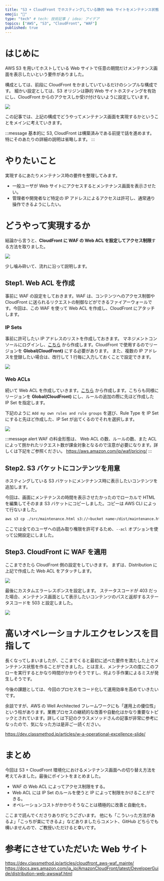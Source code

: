 ```yaml
---
title: "S3 + CloudFront でホスティングしている静的 Web サイトをメンテナンス状態にする"
emoji: "🙆"
type: "tech" # tech: 技術記事 / idea: アイデア
topics: ["AWS", "S3", "CloudFront", "WAF"]
published: true
---
```

# はじめに

AWS S3 を用いてホストしている Web サイトで任意の期間だけメンテナンス画面を表示したいという要件がありました。

構成としては、前段に CloudFront をかましていているだけのシンプルな構成です。
細かい設定としては、S3 オリジンは静的 Web サイトホスティングを有効にし、CloudFront からのアクセスしか受け付けないように設定しています。

![](https://storage.googleapis.com/zenn-user-upload/eyvj7rkv751qkrm3pf8ys4latmrw)

この記事では、上記の構成でどうやってメンテナンス画面を実現するかということをメインに考えていきます。

:::message
基本的に S3, CloudFront は構築済みである前提で話を進めます。
特にそのあたりの詳細の説明は省略します。
:::

# やりたいこと

実現するにあたりメンテナンス時の要件を整理してみます。

- 一般ユーザが Web サイトにアクセスするとメンテナンス画面を表示させたい。
- 管理者や開発者など特定の IP アドレスによるアクセスは許可し、通常通り操作できるようにしたい。

# どうやって実現するか

結論から言うと、**CloudFront に WAF の Web ACL を設定してアクセス制限**する方法を取りました。

![](https://storage.googleapis.com/zenn-user-upload/b1qghplo417ya2eaxg0gt74uvzpd)

少し噛み砕いて、流れに沿って説明します。

## Step1. Web ACL を作成

事前に WAF の設定をしておきます。WAF は、コンテンツへのアクセス制御や CloudFront に送られるリクエストの制御などができるファイアーウォールです。今回は、この WAF を使って Web ACL を作成し、CloudFront にアタッチします。

### IP Sets

事前に許可したい IP アドレスのリストを作成しておきます。
マネジメントコンソールにログインし、[こちら](https://console.aws.amazon.com/wafv2/homev2/ip-sets?region=global) から作成します。CloudFront で使用するのでリージョンを **Global(CloudFront)** にする必要があります。
また、複数の IP アドレスを登録したい場合は、改行して 1 行毎に入力しておくことで設定できます。

![](https://storage.googleapis.com/zenn-user-upload/f19acv8315s9y59i0xwhgwxde6y9)

### Web ACLs

続いて Web ACL を作成していきます。[こちら](https://console.aws.amazon.com/wafv2/homev2/web-acls?region=global) から作成します。こちらも同様にリージョンを **Global(CloudFront)**  にし、ルールの追加の際に先ほど作成した IP Set を指定します。

下記のように `Add my own rules and rule groups` を選び、Rule Type を IP Set にすると先ほど作成した、IP Set が出てくるのでそれを選択します。

![](https://storage.googleapis.com/zenn-user-upload/lsiwmgv9nmo7lzepddbntvf911xl)

:::message alert
WAF の料金形態は、 Web ACL の数、ルールの数、また ACL によって捌かれたリクエスト数が課金対象となるので注意が必要になります。詳しくは下記をご参照ください。
https://aws.amazon.com/jp/waf/pricing/
:::

## Step2. S3 バケットにコンテンツを用意

ホスティングしている S3 バケットにメンテナンス時に表示したいコンテンツを追加します。

今回は、画面にメンテナンスの時間を表示させたかったのでローカルで HTML を編集してそのまま S3 バケットにコピーしました。コピーは AWS CLI によって行ないました。

```sh
aws s3 cp ./src/maintenance.html s3://<bucket name>/dist/maintenance.html --acl public-read
```

ここでは全てのユーザへの読み取り権限を許可するため、`--acl` オプションを使って公開設定にしました。

## Step3. CloudFront に WAF を適用

ここまできたら CloudFront 側の設定をしていきます。
まずは、Distribution に上記で作成した Web ACL をアタッチします。

![](https://storage.googleapis.com/zenn-user-upload/o563mln5wlgzykpmftg71ye76zwv)

最後にカスタムエラーレスポンスを設定します。
ステータスコードが 403 だった場合、メンテナンス画面として表示したいコンテンツのパスと返却するステータスコードを 503 と設定しました。

![](https://storage.googleapis.com/zenn-user-upload/cd0c64berawmwv11cfqduxcfo4ob)

# 高いオペレーショナルエクセレンスを目指して

長くなってしまいましたが、ここまでくると最初に述べた要件を満たした上でメンテナンス状態を作ることができました。とは言え、メンテナンスの度にこのフローを実行するとかなり時間がかかりそうですし、何より手作業によるミスが発生しそうです。

今後の課題としては、今回のプロセスをコード化して運用効率を高めていきたいです。

余談ですが、AWS の Well Architected フレームワークにも「運用上の優位性」という柱があります。業務プロセスの継続的な改善や自動化はかなり重要なトピックとされています。詳しくは下記のクラスメソッドさんの記事が非常に参考になったので、気になった方は是非ご一読ください。

https://dev.classmethod.jp/articles/w-a-operational-excellence-slide/

# まとめ

今回は S3 + CloudFront 環境化におけるメンテナンス画面への切り替え方法を考えてみました。最後にポイントをまとめました。

- WAF の Web ACL によってアクセス制限をする。
- Web ACL には IP Set のルールを使うと IP によって制限をかけることができる。
- オペレーションコストがかかりそうなことは積極的に改善と自動化を。

ここまで読んでくださりありがとうございます。
他にも「こういった方法があるよ」「こっちが楽にできるよ」などありましたらコメント、GitHub どちらでも構いませんので、ご教授いただけると幸いです。

# 参考にさせていただいた Web サイト

https://dev.classmethod.jp/articles/cloudfront_aws-waf_mainte/
https://docs.aws.amazon.com/ja_jp/AmazonCloudFront/latest/DeveloperGuide/distribution-web-awswaf.html
